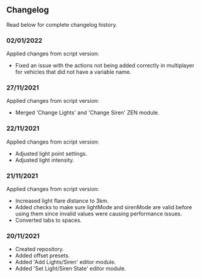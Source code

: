 ## Changelog
Read below for complete changelog history.

### 02/01/2022
Applied changes from script version:
- Fixed an issue with the actions not being added correctly in multiplayer for vehicles that did not have a variable name.

### 27/11/2021
Applied changes from script version:
- Merged 'Change Lights' and 'Change Siren' ZEN module.

### 22/11/2021
Applied changes from script version:
- Adjusted light point settings.
- Adjusted light intensity.

### 21/11/2021
Applied changes from script version:
- Increased light flare distance to 3km.
- Added checks to make sure lightMode and sirenMode are valid before using them since invalid values were causing performance issues.
- Converted tabs to spaces.

### 20/11/2021
- Created repository.
- Added offset presets.
- Added 'Add Lights/Siren' editor module.
- Added 'Set Light/Siren State' editor module.